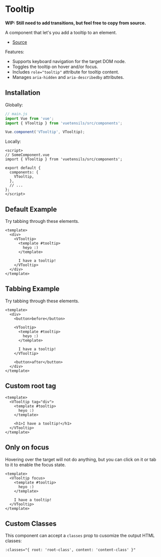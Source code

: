 # Tooltip

**WIP: Still need to add transitions, but feel free to copy from source.**

A component that let's you add a tooltip to an element.

- [Source](https://github.com/Stegosource/vuetensils/blob/master/src/components/VTooltip/VTooltip.vue)

Features:
- Supports keyboard navigation for the target DOM node.
- Toggles the tooltip on hover and/or focus.
- Includes `role="tooltip"` attribute for tooltip content.
- Manages `aria-hidden` and `aria-describedby` attributes.

## Installation

Globally:

```js
// main.js
import Vue from 'vue';
import { VTooltip } from 'vuetensils/src/components';

Vue.component('VTooltip', VTooltip);
```

Locally:

```vue
<script>
// SomeComponent.vue
import { VTooltip } from 'vuetensils/src/components';

export default {
  components: {
    VTooltip,
  },
  // ...
};
</script>
```

## Default Example

Try tabbing through these elements.

```vue live
<template>
  <div>
    <VTooltip>
      <template #tooltip>
        heyo :)
      </template>

      I have a tooltip!
    </VTooltip>
  </div>
</template>
```

## Tabbing Example

Try tabbing through these elements.

```vue live
<template>
  <div>
    <button>before</button>

    <VTooltip>
      <template #tooltip>
        heyo :)
      </template>

      I have a tooltip!
    </VTooltip>

    <button>after</button>
  </div>
</template>
```

## Custom root tag

```vue live
<template>
  <VTooltip tag="div">
    <template #tooltip>
      heyo :)
    </template>

    <h1>I have a tooltip!</h1>
  </VTooltip>
</template>
```

## Only on focus

Hovering over the target will not do anything, but you can click on it or tab to it to enable the focus state.

```vue live
<template>
  <VTooltip focus>
    <template #tooltip>
      heyo :)
    </template>

    I have a tooltip!
  </VTooltip>
</template>
```


## Custom Classes

This component can accept a `classes` prop to cusomize the output HTML classes:

```
:classes="{ root: 'root-class', content: 'content-class' }"
```
